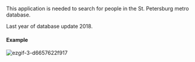 This application is needed to search for people in the St. Petersburg metro database. 
<p>Last year of database update 2018.</p>
<h4>Example</h4>

![ezgif-3-d6657622f917](https://user-images.githubusercontent.com/42519654/81936012-51d9e180-9613-11ea-8097-78669d72b431.gif)
